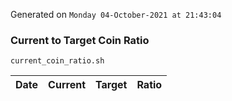 Generated on `Monday 04-October-2021 at 21:43:04`

### Current to Target Coin Ratio
`current_coin_ratio.sh`

Date|Current|Target|Ratio
---|---|---|---

